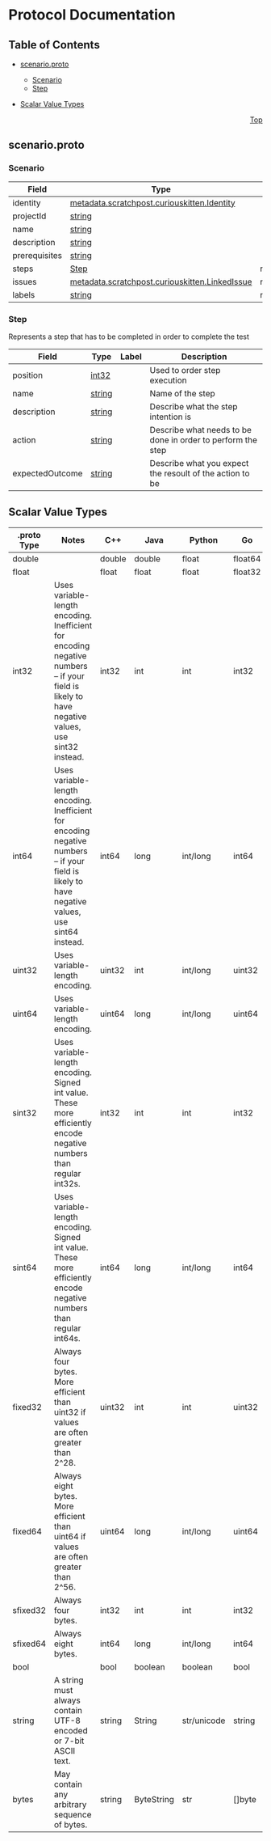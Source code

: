 # Protocol Documentation
<a name="top"></a>

## Table of Contents

- [scenario.proto](#scenario.proto)
    - [Scenario](#scenario.scratchpost.curiouskitten.Scenario)
    - [Step](#scenario.scratchpost.curiouskitten.Step)
  
- [Scalar Value Types](#scalar-value-types)



<a name="scenario.proto"></a>
<p align="right"><a href="#top">Top</a></p>

## scenario.proto



<a name="scenario.scratchpost.curiouskitten.Scenario"></a>

### Scenario



| Field | Type | Label | Description |
| ----- | ---- | ----- | ----------- |
| identity | [metadata.scratchpost.curiouskitten.Identity](#metadata.scratchpost.curiouskitten.Identity) |  |  |
| projectId | [string](#string) |  |  |
| name | [string](#string) |  |  |
| description | [string](#string) |  |  |
| prerequisites | [string](#string) |  |  |
| steps | [Step](#scenario.scratchpost.curiouskitten.Step) | repeated |  |
| issues | [metadata.scratchpost.curiouskitten.LinkedIssue](#metadata.scratchpost.curiouskitten.LinkedIssue) | repeated |  |
| labels | [string](#string) | repeated |  |






<a name="scenario.scratchpost.curiouskitten.Step"></a>

### Step
Represents a step that has to be completed in order to complete the test


| Field | Type | Label | Description |
| ----- | ---- | ----- | ----------- |
| position | [int32](#int32) |  | Used to order step execution |
| name | [string](#string) |  | Name of the step |
| description | [string](#string) |  | Describe what the step intention is |
| action | [string](#string) |  | Describe what needs to be done in order to perform the step |
| expectedOutcome | [string](#string) |  | Describe what you expect the resoult of the action to be |





 

 

 

 



## Scalar Value Types

| .proto Type | Notes | C++ | Java | Python | Go | C# | PHP | Ruby |
| ----------- | ----- | --- | ---- | ------ | -- | -- | --- | ---- |
| <a name="double" /> double |  | double | double | float | float64 | double | float | Float |
| <a name="float" /> float |  | float | float | float | float32 | float | float | Float |
| <a name="int32" /> int32 | Uses variable-length encoding. Inefficient for encoding negative numbers – if your field is likely to have negative values, use sint32 instead. | int32 | int | int | int32 | int | integer | Bignum or Fixnum (as required) |
| <a name="int64" /> int64 | Uses variable-length encoding. Inefficient for encoding negative numbers – if your field is likely to have negative values, use sint64 instead. | int64 | long | int/long | int64 | long | integer/string | Bignum |
| <a name="uint32" /> uint32 | Uses variable-length encoding. | uint32 | int | int/long | uint32 | uint | integer | Bignum or Fixnum (as required) |
| <a name="uint64" /> uint64 | Uses variable-length encoding. | uint64 | long | int/long | uint64 | ulong | integer/string | Bignum or Fixnum (as required) |
| <a name="sint32" /> sint32 | Uses variable-length encoding. Signed int value. These more efficiently encode negative numbers than regular int32s. | int32 | int | int | int32 | int | integer | Bignum or Fixnum (as required) |
| <a name="sint64" /> sint64 | Uses variable-length encoding. Signed int value. These more efficiently encode negative numbers than regular int64s. | int64 | long | int/long | int64 | long | integer/string | Bignum |
| <a name="fixed32" /> fixed32 | Always four bytes. More efficient than uint32 if values are often greater than 2^28. | uint32 | int | int | uint32 | uint | integer | Bignum or Fixnum (as required) |
| <a name="fixed64" /> fixed64 | Always eight bytes. More efficient than uint64 if values are often greater than 2^56. | uint64 | long | int/long | uint64 | ulong | integer/string | Bignum |
| <a name="sfixed32" /> sfixed32 | Always four bytes. | int32 | int | int | int32 | int | integer | Bignum or Fixnum (as required) |
| <a name="sfixed64" /> sfixed64 | Always eight bytes. | int64 | long | int/long | int64 | long | integer/string | Bignum |
| <a name="bool" /> bool |  | bool | boolean | boolean | bool | bool | boolean | TrueClass/FalseClass |
| <a name="string" /> string | A string must always contain UTF-8 encoded or 7-bit ASCII text. | string | String | str/unicode | string | string | string | String (UTF-8) |
| <a name="bytes" /> bytes | May contain any arbitrary sequence of bytes. | string | ByteString | str | []byte | ByteString | string | String (ASCII-8BIT) |

